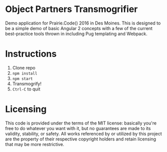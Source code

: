 # Object Partners Transmogrifier

Demo application for Prairie.Code() 2016 in Des Moines. This is designed
to be a simple demo of basic Angular 2 concepts with a few of the current
best-practice tools thrown in including Pug templating and Webpack.

# Instructions

1. Clone repo
2. `npm install`
3. `npm start`
4. Transmogrify!
5. `Ctrl-C` to quit

# Licensing
This code is provided under the terms of the MIT license: basically you're free to do whatever you want with it, but no guarantees are made to its validity, stability, or safety. All works referenced by or utilized by this project are the property of their respective copyright holders and retain licensing that may be more restrictive.